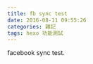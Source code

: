 ```yaml
---
title: fb sync test
date: 2016-08-11 09:55:26
categories: 雜記
tags: hexo 功能測試
---
```


facebook sync test.
